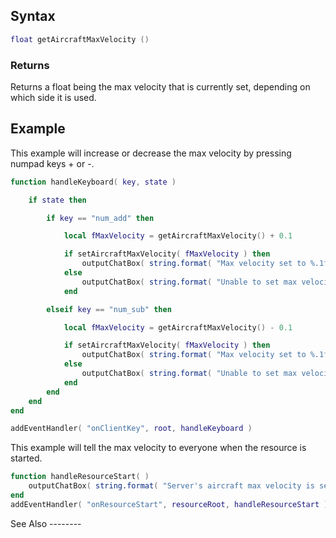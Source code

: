 Syntax
------

``` lua
float getAircraftMaxVelocity ()
```

### Returns

Returns a float being the max velocity that is currently set, depending on which side it is used.

Example
-------

<section name="Client" class="client" show="true">
This example will increase or decrease the max velocity by pressing numpad keys + or -.

``` lua
function handleKeyboard( key, state )

    if state then

        if key == "num_add" then

            local fMaxVelocity = getAircraftMaxVelocity() + 0.1

            if setAircraftMaxVelocity( fMaxVelocity ) then
                outputChatBox( string.format( "Max velocity set to %.1f", fMaxVelocity ))
            else
                outputChatBox( string.format( "Unable to set max velocity to %.1f", fMaxVelocity ) )
            end

        elseif key == "num_sub" then

            local fMaxVelocity = getAircraftMaxVelocity() - 0.1

            if setAircraftMaxVelocity( fMaxVelocity ) then
                outputChatBox( string.format( "Max velocity set to %.1f", fMaxVelocity ) )
            else
                outputChatBox( string.format( "Unable to set max velocity to %.1f", fMaxVelocity ) )
            end
        end
    end
end

addEventHandler( "onClientKey", root, handleKeyboard )
```

</section>
<section name="Server" class="server" show="true">
This example will tell the max velocity to everyone when the resource is started.

``` lua
function handleResourceStart( )
    outputChatBox( string.format( "Server's aircraft max velocity is set to %.1f", getAircraftMaxVelocity() ) )
end
addEventHandler( "onResourceStart", resourceRoot, handleResourceStart )
```

</section>
See Also
--------
